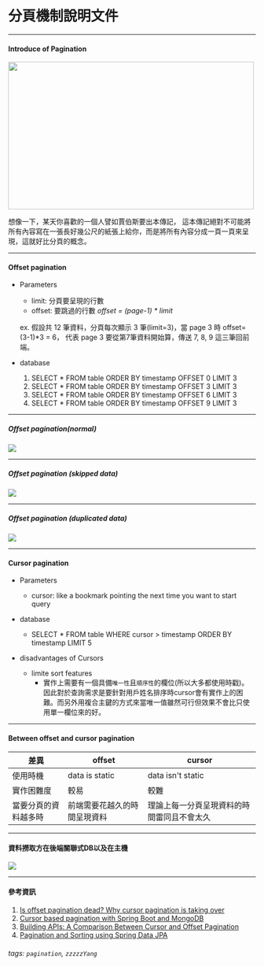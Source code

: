 # 分頁機制說明文件

---

#### Introduce of Pagination

<img src="https://images.unsplash.com/photo-1589998059171-988d887df646?ixlib=rb-4.0.3&ixid=MnwxMjA3fDB8MHxzZWFyY2h8Mnx8b3BlbiUyMGJvb2t8ZW58MHx8MHx8&w=1000&q=80" height="300" width="500" />

想像一下，某天你喜歡的一個人譬如賈伯斯要出本傳記， 這本傳記絕對不可能將所有內容寫在一張長好幾公尺的紙張上給你，而是將所有內容分成一頁一頁來呈現，這就好比分頁的概念。

---

#### Offset pagination
- Parameters
    - limit: 分頁要呈現的行數
    - offset: 要跳過的行數 *offset = (page-1) * limit*
    
    ex. 假設共 12 筆資料，分頁每次顯示 3 筆(limit=3)，當 page 3 時 offset= (3-1)*3 = 6， 代表 page 3 要從第7筆資料開始算，傳送 7, 8, 9 這三筆回前端。
    
- database
    1. SELECT * FROM table ORDER BY timestamp OFFSET  0 LIMIT 3
    2. SELECT * FROM table ORDER BY timestamp OFFSET  3 LIMIT 3
    3. SELECT * FROM table ORDER BY timestamp OFFSET  6 LIMIT 3
    4. SELECT * FROM table ORDER BY timestamp OFFSET  9 LIMIT 3   

----

##### Offset pagination(normal)
![](https://i.imgur.com/klwHgvf.jpg)


----

##### Offset pagination (skipped data)
![](https://i.imgur.com/18uV5xs.png)

----

##### Offset pagination (duplicated data)
![](https://i.imgur.com/a9m5GEu.png)

---

#### Cursor pagination

- Parameters
    - cursor: like a bookmark pointing the next time you want to start query

- database
    - SELECT * FROM table WHERE cursor > timestamp ORDER BY timestamp LIMIT 5

- disadvantages of Cursors
    - limite sort features
        - 實作上需要有一個具備`唯一性`且`順序性`的欄位(所以大多都使用時戳)。 因此對於查詢需求是要針對用戶姓名排序時cursor會有實作上的困難。而另外用複合主鍵的方式來當唯一值雖然可行但效果不會比只使用單一欄位來的好。

---

#### Between offset and cursor pagination



| 差異                 | offset                       | cursor                                     |
| -------------------- | ---------------------------- | ------------------------------------------ |
| 使用時機             | data is static               | data isn't static                          |
| 實作困難度           | 較易                         | 較難                                       |
| 當要分頁的資料越多時 | 前端需要花越久的時間呈現資料 | 理論上每一分頁呈現資料的時間雷同且不會太久 |


---

#### 資料撈取方在後端關聯式DB以及在主機
![](https://i.imgur.com/leso6am.jpg)

---

#### 參考資訊

1. [Is offset pagination dead? Why cursor pagination is taking over](https://uxdesign.cc/why-facebook-says-cursor-pagination-is-the-greatest-d6b98d86b6c0)
2. [Cursor based pagination with Spring Boot and MongoDB](https://medium.com/@davide.pedone/cursor-based-pagination-with-spring-boot-and-mongodb-bca6446f3b1f)
3. [Building APIs: A Comparison Between Cursor and Offset Pagination](https://betterprogramming.pub/building-apis-a-comparison-between-cursor-and-offset-pagination-88261e3885f8)
4. [Pagination and Sorting using Spring Data JPA](https://www.baeldung.com/spring-data-jpa-pagination-sorting)

###### tags: `pagination`, `zzzzzYang`
